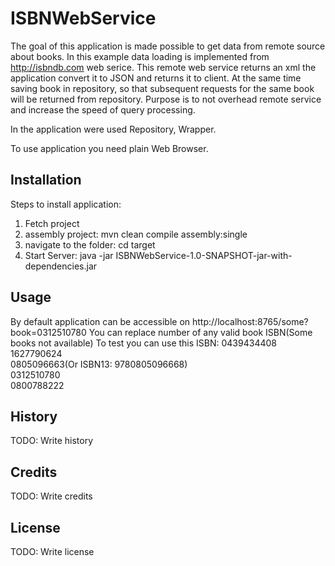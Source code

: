 
# ISBNWebService
The goal of this application is made possible to get data from remote source about books.
In this example data loading is implemented from http://isbndb.com web serice. This remote web service returns an xml
the application convert it to JSON and returns it to client. At the same time saving book in repository, so
that subsequent requests for the same book will be returned from repository. Purpose is to not overhead remote service
and increase the speed of query processing.

In the application were used Repository, Wrapper.

To use application you need plain Web Browser.

## Installation

Steps to install application:

1) Fetch project<br/>
2) assembly project: mvn clean compile assembly:single <br/>
3) navigate to the folder: cd target <br/>
4) Start Server: java -jar ISBNWebService-1.0-SNAPSHOT-jar-with-dependencies.jar<br/>

## Usage

By default application can be accessible on http://localhost:8765/some?book=0312510780
You can replace number of any valid book ISBN(Some books not available)
To test you can use this ISBN:
0439434408 <br/>
1627790624 <br/>
0805096663(Or ISBN13:  9780805096668)<br/>
0312510780 <br/>
0800788222 <br/>

## History

TODO: Write history

## Credits

TODO: Write credits

## License

TODO: Write license
